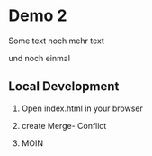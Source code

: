# Demo 2

Some text
noch mehr text

und noch einmal 


## Local Development

1. Open index.html in your browser

3. create Merge- Conflict

4. MOIN